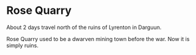 # Rose Quarry

About 2 days travel north of the ruins of Lyrenton in Darguun.

Rose Quarry used to be a dwarven mining town before the war.
Now it is simply ruins.
